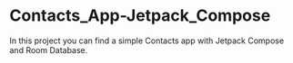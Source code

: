 # Contacts_App-Jetpack_Compose
In this project you can find a simple Contacts app with Jetpack Compose and Room Database. 
